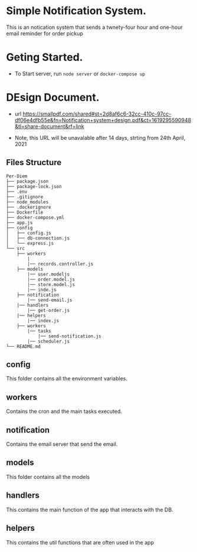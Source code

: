 # Simple Notification System. 

This is an notication system that sends a twnety-four hour and one-hour email reminder for order pickup

# Geting  Started.
- To Start server,  run `node server` or `docker-compose up`

# DEsign  Document.
- url https://smallpdf.com/shared#st=2d8af6c6-32cc-410c-97cc-df06e4dfb55e&fn=Notification+system+design.pdf&ct=1619295590948&tl=share-document&rf=link

- Note, this URL will be unavalable after 14 days, strting from 24th April, 2021

## Files Structure
```
Per-Diem
├── package.json
├── package-lock.json
├── .env
├── .gitignore
├── node_modules
├── .dockerignore
├── Dockerfile
├── docker-compose.yml
├── app.js
├── config
│   ├── config.js
│   ├── db-connection.js
│   └── express.js
└── src
    ├── workers
        |
        |── records.controller.js
    ├── models
        |── user.modeljs
        |── order.model.js
        |── store.model.js
        |── inde.js
    ├── notification
        |── send-email.js
    |── handlers
        |── get-order.js
    |── helpers
        |── index.js
    ├── workers
        |── tasks
            |── send-notification.js
        |── scheduler.js
└── README.md
```

## config
This folder contains all the environment variables.

## workers
Contains the cron and the main tasks executed.

## notification
Contains the email server that send the email.

## models
This folder contains all the models

## handlers
This contains the main function of the app that interacts with the DB.

## helpers
This contains the util functions that are often used in the app

